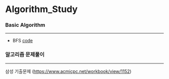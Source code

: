 # Algorithm_Study

### Basic Algorithm
___
* BFS [code](https://github.com/youngi08/Algorithm_Study/blob/master/BFS/bfs.cpp)


  
### 알고리즘 문제풀이
___
삼성 기출문제 (https://www.acmicpc.net/workbook/view/1152)
